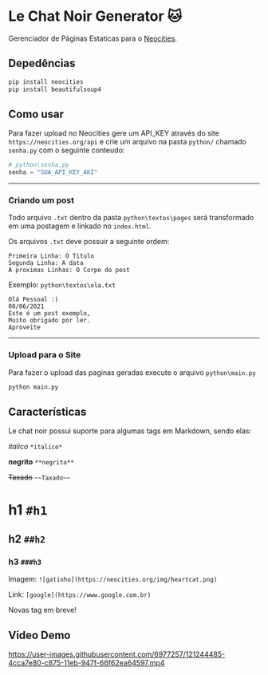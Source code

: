 # Le Chat Noir Generator :cat:
Gerenciador de Páginas Estaticas para o [Neocities](hhtp://neocities.org/).

## Depedências

```bash
pip install neocities
pip install beautifulsoup4
```

## Como usar

Para fazer upload no Neocities gere um API_KEY através do site `https://neocities.org/api` e crie um arquivo na pasta `python/` chamado `senha.py` com o seguinte conteudo:

```python
# python\senha.py
senha = "SUA_API_KEY_AKI"
```

* * *
### Criando um post
Todo arquivo `.txt` dentro da pasta `python\textos\pages` será transformado em uma postagem e linkado no `index.html`.

Os arquivos `.txt` deve possuir a seguinte ordem:
```
Primeira Linha: O Titulo
Segunda Linha: A data
A proximas Linhas: O Corpo do post
```

Exemplo:
`python\textos\ola.txt`
```
Olá Pessoal :)
08/06/2021
Este é um post exemplo,
Muito obrigado por ler.
Aproveite 
```

* * *

### Upload para o Site
Para fazer o upload das paginas geradas execute o arquivo `python\main.py`

``` bash
python main.py
```

## Características
Le chat noir possui suporte para algumas tags em Markdown, sendo elas:

*italico* `*italico*`

**negrito** `**negrito**`

~~Taxado~~ `~~Taxado~~`

# h1 `#h1`

## h2 `##h2`

### h3 `###h3`

Imagem: `![gatinho](https://neocities.org/img/heartcat.png)`

Link: `[google](https://www.google.com.br)`

Novas tag em breve!

## Video Demo
https://user-images.githubusercontent.com/6977257/121244485-4cca7e80-c875-11eb-947f-66f62ea64597.mp4
